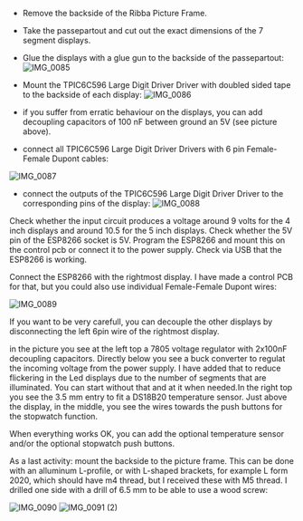 - Remove the backside of the Ribba Picture Frame.
- Take the passepartout and cut out the exact dimensions of the 7 segment displays.
- Glue the displays with a glue gun to the backside of the passepartout:
![IMG_0085](https://github.com/rvangelder11/Big-Digital-clock-with-5-inch-displays/assets/90907092/b80e2824-63c6-4492-b90e-241433148755)

- Mount the TPIC6C596 Large Digit Driver Driver with doubled sided tape to the backside of each display: 
![IMG_0086](https://github.com/rvangelder11/Big-Digital-clock-with-5-inch-displays/assets/90907092/7dbeb451-653f-4299-ad17-d1d50ec8e2aa)
- if you suffer from erratic behaviour on the displays, you can add decoupling capacitors of 100 nF between ground an 5V (see picture above).
  
- connect all TPIC6C596 Large Digit Driver Drivers with 6 pin Female-Female Dupont cables:
  
![IMG_0087](https://github.com/rvangelder11/Big-Digital-clock-with-5-inch-displays/assets/90907092/3e5c3118-16dc-4459-b419-f9761e4b784a)

- connect the outputs of the TPIC6C596 Large Digit Driver Driver to the corresponding pins of the display:
![IMG_0088](https://github.com/rvangelder11/Big-Digital-clock-with-5-inch-displays/assets/90907092/52aa3d7c-cbd4-4f13-a60b-4ed9238325d2)

Check whether the input circuit produces a voltage around 9 volts for the 4 inch displays and around 10.5 for the 5 inch displays. Check whether the 5V pin of the ESP8266 socket is 5V. 
Program the ESP8266 and mount this on the control pcb or connect it to the power supply.
Check via USB that the ESP8266 is working.

Connect the ESP8266 with the rightmost display. I have made a control PCB for that, but you could also use individual Female-Female Dupont wires:

![IMG_0089](https://github.com/rvangelder11/Big-Digital-clock-with-5-inch-displays/assets/90907092/a459d1b5-8848-4b56-99bb-7780aaee2879)

If you want to be very carefull, you can decouple the other displays by disconnecting the left 6pin wire of the rightmost display.

in the picture you see at the left top a 7805 voltage regulator with 2x100nF decoupling capacitors. Directly below you see a buck converter to regulat the incoming voltage from the power supply. I have added that to reduce flickering in the Led displays due to the number of segments that are illuminated. You can start without that and at it when needed.In the right top you see the 3.5 mm entry to fit a DS18B20 temperature sensor.
Just above the display, in the middle, you see the wires towards the push buttons for the stopwatch function.

When everything works OK, you can add the optional temperature sensor and/or the optional stopwatch push buttons.

As a last activity: mount the backside to the picture frame. This can be done with an alluminum L-profile, or with L-shaped brackets, for example L form 2020, which should have m4 thread, but I received these with M5 thread. I drilled one side with a drill of 6.5 mm to be able to use a wood screw:

![IMG_0090](https://github.com/rvangelder11/Big-Digital-clock-with-5-inch-displays/assets/90907092/15e7f65d-7957-4ac2-8088-c239942cc328)
![IMG_0091 (2)](https://github.com/rvangelder11/Big-Digital-clock-with-5-inch-displays/assets/90907092/0ba314a6-bf45-4f83-8c4d-547fc7f18401)


